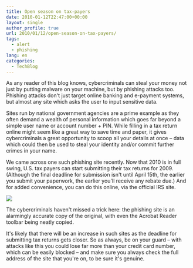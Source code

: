 ```yaml
---
title: Open season on tax-payers
date: 2010-01-12T22:47:00+00:00
layout: single
author_profile: true
url: 2010/01/12/open-season-on-tax-payers/
tags:
  - alert
  - phishing
lang: en
categories: 
  - TechBlog
---
```

As any reader of this blog knows, cybercriminals can steal your money not just by putting malware on your machine, but by phishing attacks too. Phishing attacks don't just target online banking and e-payment systems, but almost any site which asks the user to input sensitive data.

Sites run by national government agencies are a prime example as they often demand a wealth of personal information which goes far beyond a simple user name or account number + PIN. While filling in a tax return online might seem like a great way to save time and paper, it gives cybercriminals a great opportunity to scoop all your details at once – data which could then be used to steal your identity and/or commit further crimes in your name.

We came across one such phishing site recently. Now that 2010 is in full swing, U.S. tax payers can start submitting their tax returns for 2009. (Although the final deadline for submission isn't until April 15th, the earlier you submit your paperwork, the earlier you'll receive any rebate due.) And for added convenience, you can do this online, via the official IRS site.

[![](http://1.bp.blogspot.com/_vaUVXcmC3OI/S0z0jyDbOrI/AAAAAAAAAmo/R63Ckp04M_U/s640/208188002.png)](http://1.bp.blogspot.com/_vaUVXcmC3OI/S0z0jyDbOrI/AAAAAAAAAmo/R63Ckp04M_U/s1600-h/208188002.png)

The cybercriminals haven't missed a trick here: the phishing site is an alarmingly accurate copy of the original, with even the Acrobat Reader toolbar being neatly copied.

It's likely that there will be an increase in such sites as the deadline for submitting tax returns gets closer. So as always, be on your guard – with attacks like this you could lose far more than your credit card number, which can be easily blocked – and make sure you always check the full address of the site that you're on, to be sure it's genuine.